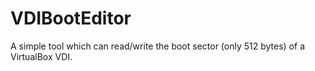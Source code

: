 VDIBootEditor
=============

A simple tool which can read/write the boot sector (only 512 bytes) of a VirtualBox VDI.
